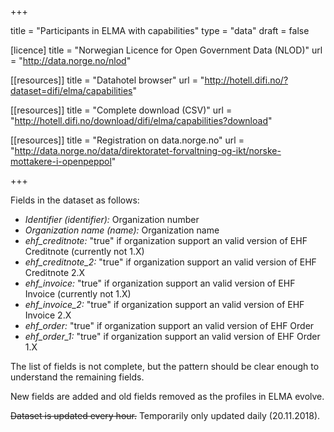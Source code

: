 +++

title = "Participants in ELMA with capabilities"
type = "data"
draft = false

[licence]
title = "Norwegian Licence for Open Government Data (NLOD)"
url = "http://data.norge.no/nlod"

[[resources]]
title = "Datahotel browser"
url = "http://hotell.difi.no/?dataset=difi/elma/capabilities"

[[resources]]
title = "Complete download (CSV)"
url = "http://hotell.difi.no/download/difi/elma/capabilities?download"

[[resources]]
title = "Registration on data.norge.no"
url = "http://data.norge.no/data/direktoratet-forvaltning-og-ikt/norske-mottakere-i-openpeppol"

+++

Fields in the dataset as follows:

* *Identifier (identifier):* Organization number
* *Organization name (name):* Organization name
* *ehf_creditnote:* "true" if organization support an valid version of EHF Creditnote (currently not 1.X)
* *ehf_creditnote_2:* "true" if organization support an valid version of EHF Creditnote 2.X
* *ehf_invoice:* "true" if organization support an valid version of EHF Invoice (currently not 1.X)
* *ehf_invoice_2:* "true" if organization support an valid version of EHF Invoice 2.X
* *ehf_order:* "true" if organization support an valid version of EHF Order
* *ehf_order_1:* "true" if organization support an valid version of EHF Order 1.X

The list of fields is not complete, but the pattern should be clear enough to understand the remaining fields.

New fields are added and old fields removed as the profiles in ELMA evolve.

<del>Dataset is updated every hour.</del>
Temporarily only updated daily (20.11.2018).
